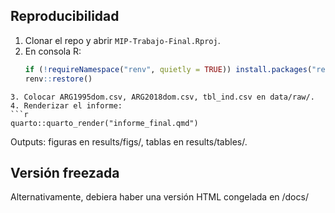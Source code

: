 ## Reproducibilidad

1. Clonar el repo y abrir `MIP-Trabajo-Final.Rproj`.
2. En consola R:
   ```r
   if (!requireNamespace("renv", quietly = TRUE)) install.packages("renv")
   renv::restore()
```
3. Colocar ARG1995dom.csv, ARG2018dom.csv, tbl_ind.csv en data/raw/.
4. Renderizar el informe:
```r
quarto::quarto_render("informe_final.qmd")
```

Outputs: figuras en results/figs/, tablas en results/tables/.


## Versión freezada

Alternativamente, debiera haber una versión HTML congelada en /docs/
